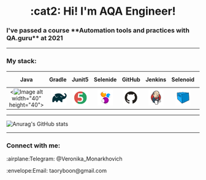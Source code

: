 <h1 align="center">:cat2: Hi! 
I'm AQA Engineer!</h1>
<h3 align="left">I've passed a course **Automation tools and practices with QA.guru** at 2021


___
<h3 align="left">My stack:</h3>

| Java | Gradle | Junit5 | Selenide | GitHub | Jenkins | Selenoid | Allure Report | Allure TestOps | Jira | Telegram |
|:------:|------:|:------:|:------:|:------:|:------:|:------:|:------:|:------:|:------:|:------:|
| <![Image alt](logo/Java.png") width="40" height="40"> | <img src="logo/Gradle.png" width="40" height="40"> | <img src="logo/JUnit5.png" width="40" height="40"> | <img src="logo/Selenide.png" width="40" height="40"> | <img src="logo/Github.png" width="40" height="40"> | <img src="logo/Jenkins.png" width="40" height="40"> | <img src="logo/Selenoid.png" width="40" height="40"> | <img src="logo/Allure_Report.png" width="40" height="40"> | <img src="logo/AllureTestOps.png" width="40" height="40"> | <img src="logo/Jira.png" width="40" height="40"> | <img src="logo/Telegram.png" width="40" height="40"> |

___


<!-- [![Anurag's GitHub stats](https://github-readme-stats.vercel.app/api?username=VeronikaMonarkhovich)](https://github.com/anuraghazra/github-readme-stats) 
material-palenight
blueberry
tokyonight
cobalt
-->


![Anurag's GitHub stats](https://github-readme-stats.vercel.app/api?username=VeronikaMonarkhovich&show_icons=true&theme=tokyonight)
<!--
**VeronikaMonarkhovich/VeronikaMonarkhovich** is a ✨ _special_ ✨ repository because its `README.md` (this file) appears on your GitHub profile.

Here are some ideas to get you started:

- 🔭 I’m currently working on ...
- 🌱 I’m currently learning ...
- 👯 I’m looking to collaborate on ...
- 🤔 I’m looking for help with ...
- 💬 Ask me about ...
- 📫 How to reach me: ...
- 😄 Pronouns: ...
- ⚡ Fun fact: ...
-->
---
<h3 align="left">Connect with me:</h3>
<p align="left">:airplane:Telegram: @Veronika_Monarkhovich
<p align="left">:envelope:Email: taoryboon@gmail.com 
</p>